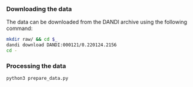 ### Downloading the data

The data can be downloaded from the DANDI archive using the following command:
```bash
mkdir raw/ && cd $_
dandi download DANDI:000121/0.220124.2156
cd -
```

### Processing the data
```bash
python3 prepare_data.py
```
